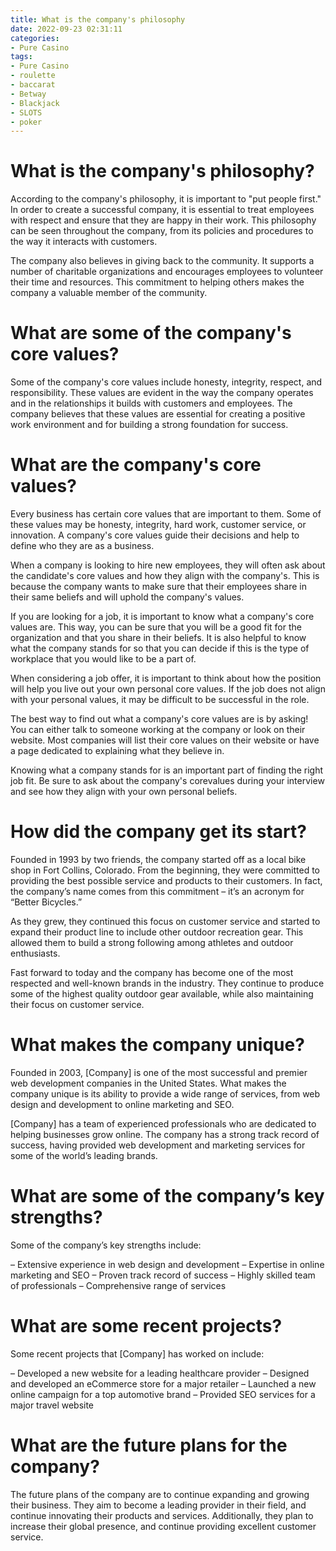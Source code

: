 ```yaml
---
title: What is the company's philosophy
date: 2022-09-23 02:31:11
categories:
- Pure Casino
tags:
- Pure Casino
- roulette
- baccarat
- Betway
- Blackjack
- SLOTS
- poker
---
```



#  What is the company's philosophy?

According to the company's philosophy, it is important to "put people first." In order to create a successful company, it is essential to treat employees with respect and ensure that they are happy in their work. This philosophy can be seen throughout the company, from its policies and procedures to the way it interacts with customers.

The company also believes in giving back to the community. It supports a number of charitable organizations and encourages employees to volunteer their time and resources. This commitment to helping others makes the company a valuable member of the community.

# What are some of the company's core values?

Some of the company's core values include honesty, integrity, respect, and responsibility. These values are evident in the way the company operates and in the relationships it builds with customers and employees. The company believes that these values are essential for creating a positive work environment and for building a strong foundation for success.

#  What are the company's core values?

Every business has certain core values that are important to them. Some of these values may be honesty, integrity, hard work, customer service, or innovation. A company's core values guide their decisions and help to define who they are as a business.

When a company is looking to hire new employees, they will often ask about the candidate's core values and how they align with the company's. This is because the company wants to make sure that their employees share in their same beliefs and will uphold the company's values.

If you are looking for a job, it is important to know what a company's core values are. This way, you can be sure that you will be a good fit for the organization and that you share in their beliefs. It is also helpful to know what the company stands for so that you can decide if this is the type of workplace that you would like to be a part of.

When considering a job offer, it is important to think about how the position will help you live out your own personal core values. If the job does not align with your personal values, it may be difficult to be successful in the role.

The best way to find out what a company's core values are is by asking! You can either talk to someone working at the company or look on their website. Most companies will list their core values on their website or have a page dedicated to explaining what they believe in.

Knowing what a company stands for is an important part of finding the right job fit. Be sure to ask about the company's corevalues during your interview and see how they align with your own personal beliefs.

#  How did the company get its start?

Founded in 1993 by two friends, the company started off as a local bike shop in Fort Collins, Colorado. From the beginning, they were committed to providing the best possible service and products to their customers. In fact, the company’s name comes from this commitment – it’s an acronym for “Better Bicycles.”

As they grew, they continued this focus on customer service and started to expand their product line to include other outdoor recreation gear. This allowed them to build a strong following among athletes and outdoor enthusiasts.

Fast forward to today and the company has become one of the most respected and well-known brands in the industry. They continue to produce some of the highest quality outdoor gear available, while also maintaining their focus on customer service.

#  What makes the company unique?

Founded in 2003, [Company] is one of the most successful and premier web development companies in the United States. What makes the company unique is its ability to provide a wide range of services, from web design and development to online marketing and SEO.

[Company] has a team of experienced professionals who are dedicated to helping businesses grow online. The company has a strong track record of success, having provided web development and marketing services for some of the world’s leading brands.

# What are some of the company’s key strengths?

Some of the company’s key strengths include:

– Extensive experience in web design and development
– Expertise in online marketing and SEO
– Proven track record of success
– Highly skilled team of professionals
– Comprehensive range of services

# What are some recent projects?

Some recent projects that [Company] has worked on include:

– Developed a new website for a leading healthcare provider
– Designed and developed an eCommerce store for a major retailer
– Launched a new online campaign for a top automotive brand
– Provided SEO services for a major travel website

#  What are the future plans for the company?

The future plans of the company are to continue expanding and growing their business. They aim to become a leading provider in their field, and continue innovating their products and services. Additionally, they plan to increase their global presence, and continue providing excellent customer service.